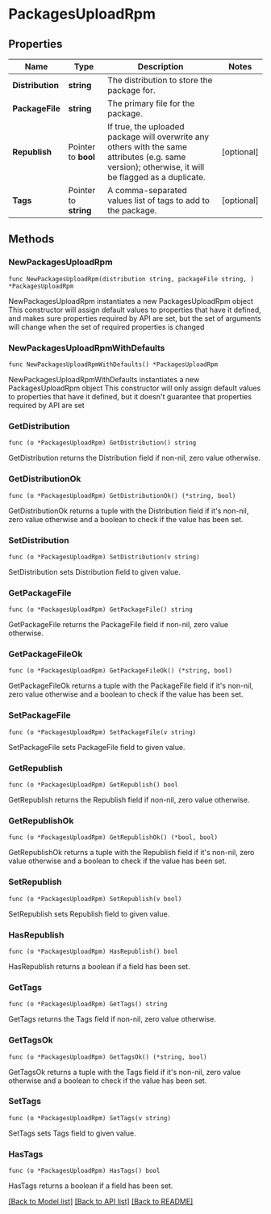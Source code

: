 # PackagesUploadRpm

## Properties

Name | Type | Description | Notes
------------ | ------------- | ------------- | -------------
**Distribution** | **string** | The distribution to store the package for. | 
**PackageFile** | **string** | The primary file for the package. | 
**Republish** | Pointer to **bool** | If true, the uploaded package will overwrite any others with the same attributes (e.g. same version); otherwise, it will be flagged as a duplicate. | [optional] 
**Tags** | Pointer to **string** | A comma-separated values list of tags to add to the package. | [optional] 

## Methods

### NewPackagesUploadRpm

`func NewPackagesUploadRpm(distribution string, packageFile string, ) *PackagesUploadRpm`

NewPackagesUploadRpm instantiates a new PackagesUploadRpm object
This constructor will assign default values to properties that have it defined,
and makes sure properties required by API are set, but the set of arguments
will change when the set of required properties is changed

### NewPackagesUploadRpmWithDefaults

`func NewPackagesUploadRpmWithDefaults() *PackagesUploadRpm`

NewPackagesUploadRpmWithDefaults instantiates a new PackagesUploadRpm object
This constructor will only assign default values to properties that have it defined,
but it doesn't guarantee that properties required by API are set

### GetDistribution

`func (o *PackagesUploadRpm) GetDistribution() string`

GetDistribution returns the Distribution field if non-nil, zero value otherwise.

### GetDistributionOk

`func (o *PackagesUploadRpm) GetDistributionOk() (*string, bool)`

GetDistributionOk returns a tuple with the Distribution field if it's non-nil, zero value otherwise
and a boolean to check if the value has been set.

### SetDistribution

`func (o *PackagesUploadRpm) SetDistribution(v string)`

SetDistribution sets Distribution field to given value.


### GetPackageFile

`func (o *PackagesUploadRpm) GetPackageFile() string`

GetPackageFile returns the PackageFile field if non-nil, zero value otherwise.

### GetPackageFileOk

`func (o *PackagesUploadRpm) GetPackageFileOk() (*string, bool)`

GetPackageFileOk returns a tuple with the PackageFile field if it's non-nil, zero value otherwise
and a boolean to check if the value has been set.

### SetPackageFile

`func (o *PackagesUploadRpm) SetPackageFile(v string)`

SetPackageFile sets PackageFile field to given value.


### GetRepublish

`func (o *PackagesUploadRpm) GetRepublish() bool`

GetRepublish returns the Republish field if non-nil, zero value otherwise.

### GetRepublishOk

`func (o *PackagesUploadRpm) GetRepublishOk() (*bool, bool)`

GetRepublishOk returns a tuple with the Republish field if it's non-nil, zero value otherwise
and a boolean to check if the value has been set.

### SetRepublish

`func (o *PackagesUploadRpm) SetRepublish(v bool)`

SetRepublish sets Republish field to given value.

### HasRepublish

`func (o *PackagesUploadRpm) HasRepublish() bool`

HasRepublish returns a boolean if a field has been set.

### GetTags

`func (o *PackagesUploadRpm) GetTags() string`

GetTags returns the Tags field if non-nil, zero value otherwise.

### GetTagsOk

`func (o *PackagesUploadRpm) GetTagsOk() (*string, bool)`

GetTagsOk returns a tuple with the Tags field if it's non-nil, zero value otherwise
and a boolean to check if the value has been set.

### SetTags

`func (o *PackagesUploadRpm) SetTags(v string)`

SetTags sets Tags field to given value.

### HasTags

`func (o *PackagesUploadRpm) HasTags() bool`

HasTags returns a boolean if a field has been set.


[[Back to Model list]](../README.md#documentation-for-models) [[Back to API list]](../README.md#documentation-for-api-endpoints) [[Back to README]](../README.md)



